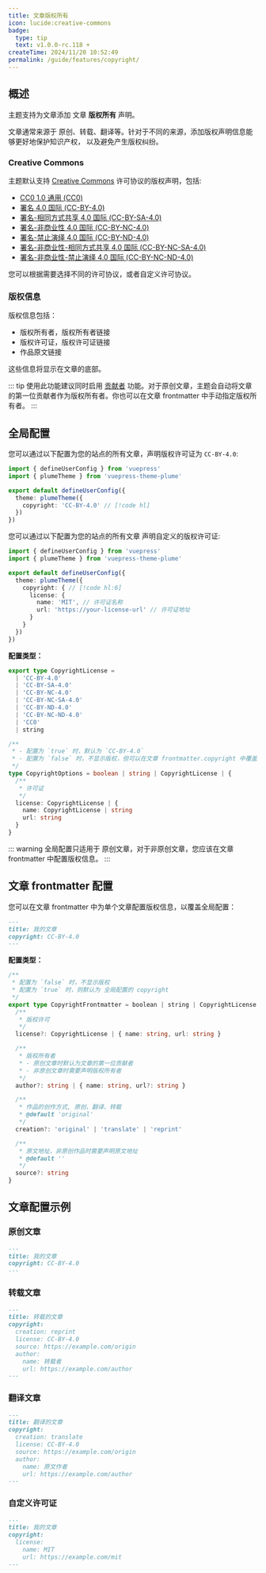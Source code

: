 ```yaml
---
title: 文章版权所有
icon: lucide:creative-commons
badge:
  type: tip
  text: v1.0.0-rc.118 +
createTime: 2024/11/20 10:52:49
permalink: /guide/features/copyright/
---
```


<script setup>
import VPCopyright from '@theme/VPCopyright.vue'
</script>

## 概述

主题支持为文章添加 文章 **版权所有** 声明。

文章通常来源于 原创、转载、翻译等。针对于不同的来源，添加版权声明信息能够更好地保护知识产权，
以及避免产生版权纠纷。

### Creative Commons

主题默认支持 [Creative Commons](https://creativecommons.org/) 许可协议的版权声明，包括:

<style>
.doc-cc-list [class^="vpi-license-"] {
  margin-left: 8px;
  width: 1.4em;
  height: 1.4em;
  color: var(--vp-c-text-2);
  transition: color var(--vp-t-color);
}
</style>

<div class="doc-cc-list">

- [CC0 1.0 通用 (CC0)](https://creativecommons.org/publicdomain/zero/1.0/)
  <span class="vpi-license-zero" />
- [署名 4.0 国际 (CC-BY-4.0)](https://creativecommons.org/licenses/by/4.0/)
  <span class="vpi-license-cc" /><span class="vpi-license-by" />
- [署名-相同方式共享 4.0 国际 (CC-BY-SA-4.0)](https://creativecommons.org/licenses/by-sa/4.0/)
  <span class="vpi-license-cc" /><span class="vpi-license-by" /><span class="vpi-license-sa" />
- [署名-非商业性 4.0 国际 (CC-BY-NC-4.0)](https://creativecommons.org/licenses/by-nc/4.0/)
  <span class="vpi-license-cc" /><span class="vpi-license-by" /><span class="vpi-license-nc" />
- [署名-禁止演绎 4.0 国际 (CC-BY-ND-4.0)](https://creativecommons.org/licenses/by-nd/4.0/)
  <span class="vpi-license-cc" /><span class="vpi-license-by" /><span class="vpi-license-nd" />
- [署名-非商业性-相同方式共享 4.0 国际 (CC-BY-NC-SA-4.0)](https://creativecommons.org/licenses/by-nc-sa/4.0/)
  <span class="vpi-license-cc" /><span class="vpi-license-by" /><span class="vpi-license-nc" /><span class="vpi-license-sa" />
- [署名-非商业性-禁止演绎 4.0 国际 (CC-BY-NC-ND-4.0)](https://creativecommons.org/licenses/by-nc-nd/4.0/)
  <span class="vpi-license-cc" /><span class="vpi-license-by" /><span class="vpi-license-nc" /><span class="vpi-license-nd" />

</div>

您可以根据需要选择不同的许可协议，或者自定义许可协议。

### 版权信息

版权信息包括：

- 版权所有者，版权所有者链接
- 版权许可证，版权许可证链接
- 作品原文链接

这些信息将显示在文章的底部。

::: tip 使用此功能建议同时启用 [贡献者](./文章贡献者.md) 功能。对于原创文章，主题会自动将文章的第一位贡献者作为版权所有者。你也可以在文章 frontmatter 中手动指定版权所有者。
:::

## 全局配置

您可以通过以下配置为您的站点的所有文章，声明版权许可证为 `CC-BY-4.0`:

```ts title=".vuepress/config.ts"
import { defineUserConfig } from 'vuepress'
import { plumeTheme } from 'vuepress-theme-plume'

export default defineUserConfig({
  theme: plumeTheme({
    copyright: 'CC-BY-4.0' // [!code hl]
  })
})
```

您可以通过以下配置为您的站点的所有文章 声明自定义的版权许可证:

```ts :no-line-numbers title=".vuepress/config.ts"
import { defineUserConfig } from 'vuepress'
import { plumeTheme } from 'vuepress-theme-plume'

export default defineUserConfig({
  theme: plumeTheme({
    copyright: { // [!code hl:6]
      license: {
        name: 'MIT', // 许可证名称
        url: 'https://your-license-url' // 许可证地址
      }
    }
  })
})
```

**配置类型：**

```ts
export type CopyrightLicense =
  | 'CC-BY-4.0'
  | 'CC-BY-SA-4.0'
  | 'CC-BY-NC-4.0'
  | 'CC-BY-NC-SA-4.0'
  | 'CC-BY-ND-4.0'
  | 'CC-BY-NC-ND-4.0'
  | 'CC0'
  | string

/**
 * - 配置为 `true` 时，默认为 `CC-BY-4.0`
 * - 配置为 `false` 时，不显示版权，但可以在文章 frontmatter.copyright 中覆盖配置
 */
type CopyrightOptions = boolean | string | CopyrightLicense | {
  /**
   * 许可证
   */
  license: CopyrightLicense | {
    name: CopyrightLicense | string
    url: string
  }
}
```

::: warning 全局配置只适用于 原创文章，对于非原创文章，您应该在文章 frontmatter 中配置版权信息。
:::

## 文章 frontmatter 配置

您可以在文章 frontmatter 中为单个文章配置版权信息，以覆盖全局配置：

```md
---
title: 我的文章
copyright: CC-BY-4.0
---
```

**配置类型：**

```ts
/**
 * 配置为 `false` 时，不显示版权
 * 配置为 `true` 时，则默认为 全局配置的 copyright
 */
export type CopyrightFrontmatter = boolean | string | CopyrightLicense | {
  /**
   * 版权许可
   */
  license?: CopyrightLicense | { name: string, url: string }

  /**
   * 版权所有者
   * - 原创文章时默认为文章的第一位贡献者
   * - 非原创文章时需要声明版权所有者
   */
  author?: string | { name: string, url?: string }

  /**
   * 作品的创作方式, 原创、翻译、转载
   * @default 'original'
   */
  creation?: 'original' | 'translate' | 'reprint'

  /**
   * 原文地址，非原创作品时需要声明原文地址
   * @default ''
   */
  source?: string
}
```

## 文章配置示例

### 原创文章

```md
---
title: 我的文章
copyright: CC-BY-4.0
---
```

<VPCopyright license="CC-BY-4.0" />

### 转载文章

```md
---
title: 转载的文章
copyright:
  creation: reprint
  license: CC-BY-4.0
  source: https://example.com/origin
  author:
    name: 转载者
    url: https://example.com/author
---
```

<VPCopyright
  license="CC-BY-4.0" source="https://example.com/origin" creation="reprint"
  :author="{name: '转载者', url: 'https://example.com/author'}"
/>

### 翻译文章

```md
---
title: 翻译的文章
copyright:
  creation: translate
  license: CC-BY-4.0
  source: https://example.com/origin
  author:
    name: 原文作者
    url: https://example.com/author
---
```

<VPCopyright
  license="CC-BY-4.0" source="https://example.com/origin" creation="translate"
  :author="{name: '原文作者', url: 'https://example.com/author'}"
/>

### 自定义许可证

```md
---
title: 我的文章
copyright:
  license:
    name: MIT
    url: https://example.com/mit
---
```

<VPCopyright :license="{name: 'MIT', url: 'https://example.com/mit'}" />
